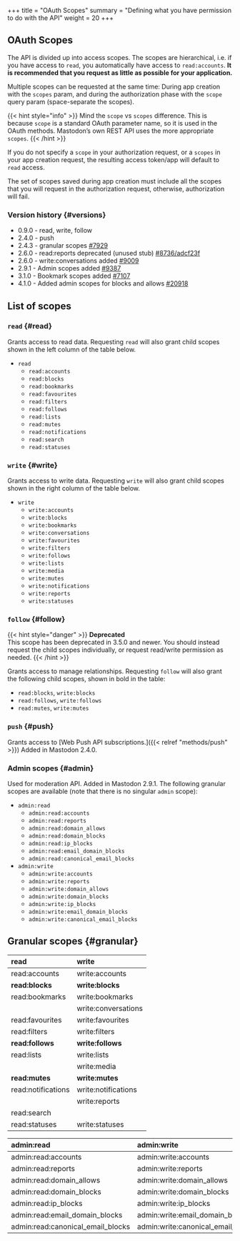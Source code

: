 +++
title = "OAuth Scopes"
summary = "Defining what you have permission to do with the API"
weight = 20
+++

## OAuth Scopes

The API is divided up into access scopes. The scopes are hierarchical, i.e. if you have access to `read`, you automatically have access to `read:accounts`. **It is recommended that you request as little as possible for your application.**

Multiple scopes can be requested at the same time: During app creation with the `scopes` param, and during the authorization phase with the `scope` query param (space-separate the scopes).

{{< hint style="info" >}}
Mind the `scope` vs `scopes` difference. This is because `scope` is a standard OAuth parameter name, so it is used in the OAuth methods. Mastodon’s own REST API uses the more appropriate `scopes`.
{{< /hint >}}

If you do not specify a `scope` in your authorization request, or a `scopes` in your app creation request, the resulting access token/app will default to `read` access.

The set of scopes saved during app creation must include all the scopes that you will request in the authorization request, otherwise, authorization will fail.

### Version history {#versions}

- 0.9.0 - read, write, follow
- 2.4.0 - push
- 2.4.3 - granular scopes [#7929](https://github.com/mastodon/mastodon/pull/7929)
- 2.6.0 - read:reports deprecated (unused stub) [#8736/adcf23f](https://github.com/mastodon/mastodon/pull/8736/commits/adcf23f1d00c8ff6877ca2ee2af258f326ae4e1f)
- 2.6.0 - write:conversations added [#9009](https://github.com/mastodon/mastodon/pull/9009)
- 2.9.1 - Admin scopes added [#9387](https://github.com/mastodon/mastodon/pull/9387)
- 3.1.0 - Bookmark scopes added [#7107](https://github.com/mastodon/mastodon/pull/7107)
- 4.1.0 - Added admin scopes for blocks and allows [#20918](https://github.com/mastodon/mastodon/pull/20918)

## List of scopes

### `read` {#read}

Grants access to read data. Requesting `read` will also grant child scopes shown in the left column of the table below.

* `read`
  * `read:accounts`
  * `read:blocks`
  * `read:bookmarks`
  * `read:favourites`
  * `read:filters`
  * `read:follows`
  * `read:lists`
  * `read:mutes`
  * `read:notifications`
  * `read:search`
  * `read:statuses`

### `write` {#write}

Grants access to write data. Requesting `write` will also grant child scopes shown in the right column of the table below.

* `write`
  * `write:accounts`
  * `write:blocks`
  * `write:bookmarks`
  * `write:conversations`
  * `write:favourites`
  * `write:filters`
  * `write:follows`
  * `write:lists`
  * `write:media`
  * `write:mutes`
  * `write:notifications`
  * `write:reports`
  * `write:statuses`

### `follow` {#follow}

{{< hint style="danger" >}}
**Deprecated**\
This scope has been deprecated in 3.5.0 and newer. You should instead request the child scopes individually, or request read/write permission as needed.
{{< /hint >}}

Grants access to manage relationships. Requesting `follow` will also grant the following child scopes, shown in bold in the table:

* `read:blocks`, `write:blocks`
* `read:follows`, `write:follows`
* `read:mutes`, `write:mutes`

### `push` {#push}

Grants access to [Web Push API subscriptions.]({{< relref "methods/push" >}}) Added in Mastodon 2.4.0.

### Admin scopes {#admin}

Used for moderation API. Added in Mastodon 2.9.1. The following granular scopes are available (note that there is no singular `admin` scope):

* `admin:read`
  * `admin:read:accounts`
  * `admin:read:reports`
  * `admin:read:domain_allows`
  * `admin:read:domain_blocks`
  * `admin:read:ip_blocks`
  * `admin:read:email_domain_blocks`
  * `admin:read:canonical_email_blocks`
* `admin:write`
  * `admin:write:accounts`
  * `admin:write:reports`
  * `admin:write:domain_allows`
  * `admin:write:domain_blocks`
  * `admin:write:ip_blocks`
  * `admin:write:email_domain_blocks`
  * `admin:write:canonical_email_blocks`

## Granular scopes {#granular}

| read | write |
| :--- | :--- |
| read:accounts | write:accounts |
| **read:blocks** | **write:blocks** |
| read:bookmarks | write:bookmarks |
|  | write:conversations |
| read:favourites | write:favourites |
| read:filters | write:filters |
| **read:follows** | **write:follows** |
| read:lists | write:lists |
|  | write:media |
| **read:mutes** | **write:mutes** |
| read:notifications | write:notifications |
|  | write:reports |
| read:search |  |
| read:statuses | write:statuses |

| admin:read | admin:write |
| :--- | :--- |
| admin:read:accounts | admin:write:accounts |
| admin:read:reports | admin:write:reports |
| admin:read:domain_allows | admin:write:domain_allows | 
| admin:read:domain_blocks | admin:write:domain_blocks |
| admin:read:ip_blocks | admin:write:ip_blocks |
| admin:read:email_domain_blocks | admin:write:email_domain_blocks |
| admin:read:canonical_email_blocks | admin:write:canonical_email_blocks |